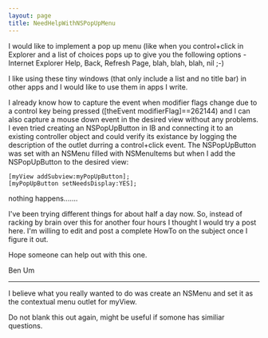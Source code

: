 ```yaml
---
layout: page
title: NeedHelpWithNSPopUpMenu
---
```


I would like to implement a pop up menu (like when you control+click in Explorer and a list of choices pops up to give you the following options - Internet Explorer Help, Back, Refresh Page, blah, blah, blah, nil ;-)

I like using these tiny windows (that only include a list and no title bar) in other apps and I would like to use them in apps I write.

I already know how to capture the event when modifier flags change due to a control key being pressed ([theEvent modifierFlag]==262144) and I can also capture a mouse down event in the desired view without any problems. I even tried creating an NSPopUpButton in IB and connecting it to an existing controller object and could verify its existance by logging the description of the outlet durring a control+click event. The NSPopUpButton was set with an NSMenu filled with NSMenuItems but when I add the NSPopUpButton to the desired view:

    [myView addSubview:myPopUpButton];
    [myPopUpButton setNeedsDisplay:YES];

nothing happens.......

I've been trying different things for about half a day now. So, instead of racking by brain over this for another four hours I thought I would try a post here. I'm willing to edit and post a complete HowTo on the subject once I figure it out.  

Hope someone can help out with this one.

Ben Um

----

I believe what you really wanted to do was create an NSMenu and set it as the contextual menu outlet for myView. 

Do not blank this out again, might be useful if somone has similiar questions.

